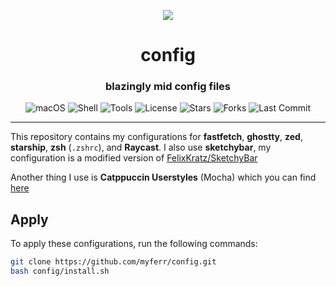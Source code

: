 <div align=center>

![](https://github.com/user-attachments/assets/567a8f96-6e79-4893-a753-88e109bc0084)

# config
### blazingly mid config files


![macOS](https://img.shields.io/badge/macOS-supported-brightgreen)
![Shell](https://img.shields.io/badge/Shell-Zsh-blue)
![Tools](https://img.shields.io/badge/Tools-Fastfetch%20|%20Ghostty%20|%20Zed%20|%20Starship%20|%20Raycast-lightgrey)
![License](https://img.shields.io/badge/license-Unlicense-lightgrey)
![Stars](https://img.shields.io/github/stars/myferr/config?style=social)
![Forks](https://img.shields.io/github/forks/myferr/config?style=social)
![Last Commit](https://img.shields.io/github/last-commit/myferr/config)

</div>

---

This repository contains my configurations for **fastfetch**, **ghostty**, **zed**, **starship**, **zsh** (`.zshrc`), and **Raycast**.
I also use **sketchybar**, my configuration is a modified version of [FelixKratz/SketchyBar](https://github.com/FelixKratz/SketchyBar)

Another thing I use is **Catppuccin Userstyles** (Mocha) which you can find [here](https://github.com/catppuccin/userstyles)

## Apply

To apply these configurations, run the following commands:
```sh
git clone https://github.com/myferr/config.git
bash config/install.sh
```
